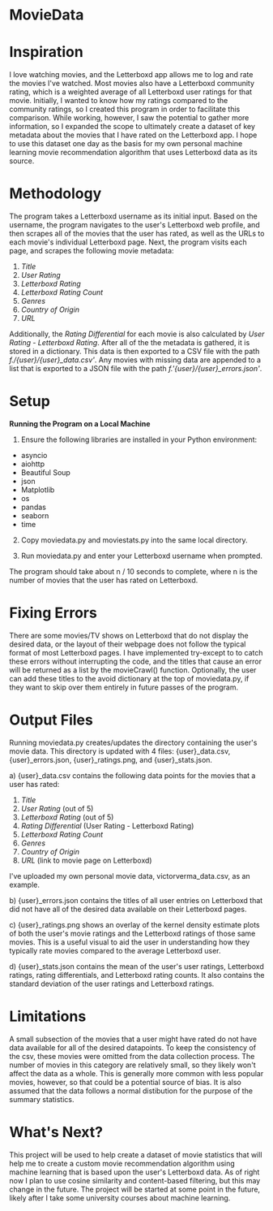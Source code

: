 # MovieData

# Inspiration

I love watching movies, and the Letterboxd app allows me to log and rate
the movies I've watched. Most movies also have a Letterboxd community
rating, which is a weighted average of all Letterboxd user ratings
for that movie. Initially, I wanted to know how my ratings compared to the
community ratings, so I created this program in order to facilitate this
comparison. While working, however, I saw the potential to gather more
information, so I expanded the scope to ultimately create a dataset of key
metadata about the movies that I have rated on the Letterboxd app. I hope
to use this dataset one day as the basis for my own personal machine
learning movie recommendation algorithm that uses Letterboxd data as its source.

# Methodology

The program takes a Letterboxd username as its initial input. Based on the username, the program navigates to the user's Letterboxd web profile, and then scrapes all of the movies that the user has rated, as well as the URLs to each movie's individual Letterboxd page. Next, the program visits each page, and scrapes the following movie metadata:

1. _Title_
2. _User Rating_
3. _Letterboxd Rating_
4. _Letterboxd Rating Count_
5. _Genres_
6. _Country of Origin_
7. _URL_

Additionally, the _Rating Differential_ for each movie is also calculated by _User Rating_ - _Letterboxd Rating_. After all of the the metadata is gathered, it is stored in a dictionary. This data is then exported to a CSV file with the path _f./{user}/{user}\_data.csv'_. Any movies with missing data are appended to a list that is exported to a JSON file with the path _f.'{user}/{user}\_errors.json'_.

# Setup

**Running the Program on a Local Machine**

1. Ensure the following libraries are installed in your Python environment:

- asyncio
- aiohttp
- Beautiful Soup
- json
- Matplotlib
- os
- pandas
- seaborn
- time

2. Copy moviedata.py and moviestats.py into the same local directory.

3. Run moviedata.py and enter your Letterboxd username when prompted.

The program should take about n / 10 seconds to complete, where n is the number of movies that the user has rated on Letterboxd.

# Fixing Errors

There are some movies/TV shows on Letterboxd that do not display the
desired data, or the layout of their webpage does not follow the typical
format of most Letterboxd pages. I have implemented try-except to to catch
these errors without interrupting the code, and the titles that cause an
error will be returned as a list by the movieCrawl() function. Optionally,
the user can add these titles to the avoid dictionary at the top of
moviedata.py, if they want to skip over them entirely in future passes of
the program.

# Output Files

Running moviedata.py creates/updates the directory containing the user's movie data. This directory is updated with 4 files: {user}\_data.csv, {user}\_errors.json, {user}\_ratings.png, and {user}\_stats.json.

a) {user}\_data.csv contains the following data points for the movies that a user has rated:

1. _Title_
2. _User Rating_ (out of 5)
3. _Letterboxd Rating_ (out of 5)
4. _Rating Differential_ (User Rating - Letterboxd Rating)
5. _Letterboxd Rating Count_
6. _Genres_
7. _Country of Origin_
8. _URL_ (link to movie page on Letterboxd)

I've uploaded my own personal movie data, victorverma_data.csv, as an
example.

b) {user}\_errors.json contains the titles of all user entries on Letterboxd that did not have all of the desired data available on their Letterboxd pages.

c) {user}\_ratings.png shows an overlay of the kernel density estimate plots of both the user's movie ratings and the Letterboxd ratings of those same movies. This is a useful visual to aid the user in understanding how they typically rate movies compared to the average Letterboxd user.

d) {user}\_stats.json contains the mean of the user's user ratings, Letterboxd ratings, rating differentials, and Letterboxd rating counts. It also contains the standard deviation of the user ratings and Letterboxd ratings.

# Limitations

A small subsection of the movies that a user might have rated do not have data
available for all of the desired datapoints. To keep the consistency of
the csv, these movies were omitted from the data collection process. The
number of movies in this category are relatively small, so they likely
won't affect the data as a whole. This is generally more common with less
popular movies, however, so that could be a potential source of bias. It
is also assumed that the data follows a normal distibution for the purpose
of the summary statistics.

# What's Next?

This project will be used to help create a dataset of movie statistics
that will help me to create a custom movie recommendation algorithm using
machine learning that is based upon the user's Letterboxd data. As of
right now I plan to use cosine similarity and content-based filtering, but
this may change in the future. The project will be started at some point
in the future, likely after I take some university courses about machine
learning.
